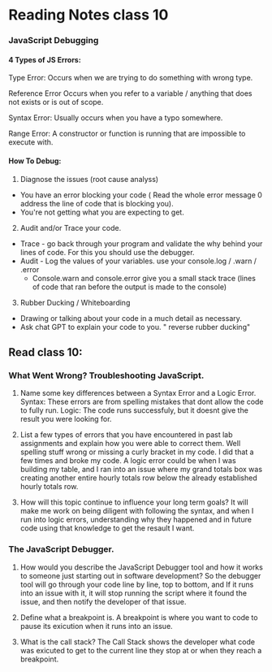 # Reading Notes class 10

### JavaScript Debugging

#### 4 Types of JS Errors:
 Type Error: Occurs when we are trying to do something with wrong type. 

 Reference Error Occurs when you refer to a variable / anything that does not exists or is out of scope. 

 Syntax Error: Usually occurs when you have a typo somewhere. 

 Range Error: A constructor or function is running that are impossible to execute with.

#### How To Debug:
1. Diagnose the issues (root cause analyss)
  * You have an error blocking your code ( Read the whole error message 0 address the line of code that is blocking you).
  * You're not getting what you are expecting to get.
2. Audit and/or Trace your code.
  * Trace - go back through your program and validate the why behind your lines of code. For this you should use the debugger.
  * Audit - Log the values of your variables. use your console.log / .warn / .error
    * Console.warn and console.error give you a small stack trace (lines of code that ran before the output is made to the console)
3. Rubber Ducking / Whiteboarding
  * Drawing or talking about your code in a much detail as necessary. 
  * Ask chat GPT to explain your code to you. " reverse rubber ducking" 


## Read class 10:
### What Went Wrong? Troubleshooting JavaScript.
1. Name some key differences between a Syntax Error and a Logic Error.
  Syntax: These errors are from spelling mistakes that dont allow the code to fully run.
  Logic: The code runs successfuly, but it doesnt give the result you were looking for.

2. List a few types of errors that you have encountered in past lab assignments and explain how you were able to correct them.
Well spelling stuff wrong or missing a curly bracket in my code. I did that a few times and broke my code. A logic error could be when I was building my table, and I ran into an issue where my grand totals box was creating another entire hourly totals row below the already established hourly totals row. 

3. How will this topic continue to influence your long term goals?
It will make me work on being diligent with following the syntax, and when I run into logic errors, understanding why they happened and in future code using that knowledge to get the resault I want. 

### The JavaScript Debugger.
1. How would you describe the JavaScript Debugger tool and how it works to someone just starting out in software development?
So the debugger tool will go through your code line by line, top to bottom, and If it runs into an issue with it, it will stop running the script where it found the issue, and then notify the developer of that issue.

2. Define what a breakpoint is.
A breakpoint is where you want to code to pause its exicution when it runs into an issue.

3. What is the call stack?
The Call Stack shows the developer what code was exicuted to get to the current line they stop at or when they reach a breakpoint. 